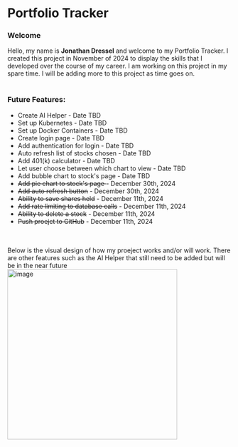 <h1>Portfolio Tracker</h1>

<h3>Welcome</h3>
<span>Hello, my name is <b>Jonathan Dressel</b> and welcome to my Portfolio Tracker. I created this project in November 
  of 2024 to display the skills that I developed over the course of my career. I am working on this project in
  my spare time. I will be adding more to this project as time goes on.</span>
<br><br>
<h3>Future Features:</h3>
<ul>
  <li>Create AI Helper - Date TBD</li>
  <li>Set up Kubernetes - Date TBD</li>
  <li>Set up Docker Containers - Date TBD</li>
  <li>Create login page - Date TBD</li>
  <li>Add authentication for login - Date TBD</li>
  <li>Auto refresh list of stocks chosen - Date TBD</li>
  <li>Add 401(k) calculator - Date TBD</li>
  <li>Let user choose between which chart to view - Date TBD</li>
  <li>Add bubble chart to stock's page - Date TBD</li>
  <li><s>Add pie chart to stock's page </s> - December 30th, 2024</li>
  <li><s>Add auto refresh button</s> - December 30th, 2024</li>
  <li><s>Ability to save shares held</s> - December 11th, 2024</li>
  <li><s>Add rate limiting to database calls</s> - December 11th, 2024</li>
  <li><s>Ability to delete a stock</s> - December 11th, 2024</li>
  <li><s>Push proejct to GitHub</s> - December 11th, 2024</li>
</ul>

<br><br>
<span>Below is the visual design of how my proeject works and/or will work. There are other features 
such as the AI Helper that still need to be added but will be in the near future</span>
<br>
<img width="382" alt="image" src="https://github.com/user-attachments/assets/d17365b2-dc2d-43e1-bb5b-ddcae5f3d975" />
